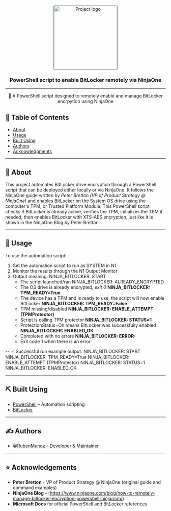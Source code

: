 <p align="center">
  <a href="" rel="noopener">
 <img width=200px height=200px src="https://imgur.com/a/2ySsLzk.jpg" alt="Project logo"></a>
</p>

<h3 align="center">PowerShell script to enable BitLocker remotely via NinjaOne</h3>

<div align="center">

</div>

---

<p align="center"> 
 🔐 A PowerShell script designed to remotely enable and manage BitLocker encrpytion using NinjaOne
<br> 
</p>

## 📝 Table of Contents
- [About](#about)
- [Usage](#usage)
- [Built Using](#built_using)
- [Authors](#authors)
- [Acknowledgments](#acknowledgement)

---

## 🧐 About <a name = "about"></a>
This project automates BitLocker drive encryption through a PowerShell script that can be deployed either locally or via NinjaOne. It follows the NinjaOne guide written by *Peter Bretton (VP of Product Strategy @ NinjaOne)* and enables BitLocker on the System OS drive using the computer's TPM, or Trusted Platform Module. This PowerShell script checks if BitLocker is already active, verifies the TPM, initializes the TPM if needed, then enables BitLocker with XTS-AES encryption, just like it is shown in the NinjaOne Blog by Peter Bretton. 

---

## 🎈 Usage <a name="usage"></a>

To use the automation script:
1. Set the automation script to run as SYSTEM in N1.
2. Monitor the results through the N1 Output Monitor
3. Output meaning:
   NINJA_BITLOCKER: START
     - The script launched/ran
   NINJA_BITLOCKER: ALREADY_ENCRYPTED
     - The OS drive is already encrypted, *exit 0*
   **NINJA_BITLOCKER: TPM_READY=True**
     - The device has a TPM and is ready to use, the script will now enable BitLocker
   **NINJA_BITLOCKER: TPM_READY=False**
     - TPM missing/disabled
   **NINJA_BITLOCKER: ENABLE_ATTEMPT (TPMProtector)**
     - Script is calling TPM protector
   **NINJA_BITLOCKER: STATUS=1**
     - ProtectionStatus=On means BitLocker was successfully enabled
   **NINJA_BITLOCKER: ENABLED_OK**
     - Completed with no errors
   **NINJA_BITLOCKER: ERROR:**
     - Exit code 1 when there is an error

--
✅ Successful run example output: 
NINJA_BITLOCKER: START
NINJA_BITLOCKER: TPM_READY=True
NINJA_BITLOCKER: ENABLE_ATTEMPT (TPMProtector)
NINJA_BITLOCKER: STATUS=1
NINJA_BITLOCKER: ENABLED_OK

---

## ⛏️ Built Using <a name = "built_using"></a>
- [PowerShell](https://learn.microsoft.com/en-us/powershell/) – Automation scripting
- [BitLocker](https://learn.microsoft.com/en-us/windows/security/operating-system-security/data-protection/bitlocker/)

---

## ✍️ Authors <a name = "authors"></a>
- [@RubenMunoz](https://github.com/rubenmunoz7) – Developer & Maintainer  
---

## ⭐ Acknowledgements <a name = "acknowledgement"></a>
- **Peter Bretton** - VP of Product Strategy @ NinjaOne (original guide and command examples)
- **NinjaOne Blog** - (https://www.ninjaone.com/blog/how-to-remotely-manage-bitlocker-encryption-powershell-ninjarmm/)
- **Microsoft Docs** for official PowerShell and BitLocker references
